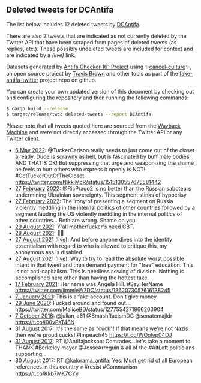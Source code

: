 ## Deleted tweets for DCAntifa

The list below includes 12 deleted tweets by
[DCAntifa](https://twitter.com/DCAntifa).

There are also 2 tweets that are indicated as not currently
deleted by the Twitter API that have been scraped from pages of deleted tweets (as replies, etc.).
These possibly undeleted tweets are included for context and are indicated by a _(live)_ link.


Datasets generated by [Antifa Checker 161 Project](https://twitter.com/antifacheck161) using ✨[cancel-culture](https://github.com/travisbrown/cancel-culture)✨, an open source project by 
[Travis Brown](https://twitter.com/travisbrown) and other tools as part of the 
[fake-antifa-twitter](https://github.com/antifacheck161/fake-antifa-twitter) project repo on github.

You can create your own updated version of this document by checking out and configuring the
repository and then running the following commands:

```bash
$ cargo build --release
$ target/release/twcc deleted-tweets --report DCAntifa
```

Please note that all tweets quoted here are sourced from the
[Wayback Machine](https://web.archive.org) and were not directly accessed through the Twitter API or
any Twitter client.

* [ 6 May 2022](https://web.archive.org/web/20220506142839/https://twitter.com/DcAntifa/status/1522584042033631234): @TuckerCarlson  really needs to just come out of the closet already. Dude is scrawny as hell, but is fascinated by buff male bodies. AND THAT'S OK! But suppressing that urge and weaponizing the shame he feels to hurt others who express it openly is NOT!  #GetTuckerOutOfTheCloset  https://twitter.com/NikkiMcR/status/1515130557675581442 <!--1522584042033631234-->
* [27 February 2022](https://web.archive.org/web/20220227145111/https://twitter.com/DcAntifa/status/1497947242740785158): @RicPrado2  is no better than the Russian saboteurs undermining Ukrainian sovereignty. This segment stinks of hypocrisy. <!--1497947242740785158-->
* [27 February 2022](https://web.archive.org/web/20220227144942/https://twitter.com/DcAntifa/status/1497946909763330053): The irony of presenting a segment on Russia violently meddling in the internal politics of other countries followed by a segment lauding the US violently meddling in the internal politics of other countries...  Both are wrong. Shame on you. <!--1497946909763330053-->
* [29 August 2021](https://web.archive.org/web/20210829031637/https://twitter.com/DcAntifa/status/1431818009123905541): Y'all motherfucker's need CBT. <!--1431818009123905541-->
* [28 August 2021](https://web.archive.org/web/20210828221430/https://twitter.com/DcAntifa/status/1431741978203525123): 🖕🏻 <!--1431741978203525123-->
* [27 August 2021](https://web.archive.org/web/20210828221430/https://twitter.com/DcAntifa/status/1431741978203525123) ([live](https://twitter.com/DcAntifa/status/1431255400515608579)): And before anyone dives into the identity essentialism with regard to who is allowed to critique this, my anonymous ass is disabled. <!--1431255400515608579-->
* [27 August 2021](https://web.archive.org/web/20210828221430/https://twitter.com/DcAntifa/status/1431741978203525123) ([live](https://twitter.com/DcAntifa/status/1431255050555383809)): Way to try to read the absolute worst possible intent in that tweet and then demand payment for "free" education.   This is not anti-capitalism.   This is needless sowing of division. Nothing is accomplished here other than having the hottest take. <!--1431255050555383809-->
* [17 February 2021](https://web.archive.org/web/20210217212845/https://twitter.com/DcAntifa/status/1362151989778542593): Her name was Angela Hill.    #SayHerName  https://twitter.com/jimmieW7DC/status/1362073057616138245 <!--1362151989778542593-->
* [ 7 January 2021](https://web.archive.org/web/20210107123401/https://twitter.com/DcAntifa/status/1347159492375556098): This is a fake account. Don't give money. <!--1347159492375556098-->
* [29 June 2020](https://web.archive.org/web/20200629141629/https://twitter.com/DcAntifa/status/1277605758180438017): Fucked around and found out... https://twitter.com/MaliceBD/status/1277554271966203904 <!--1277605758180438017-->
* [ 7 October 2018](https://web.archive.org/web/20181007213939/https://twitter.com/DcAntifa/status/1049051655055073280): @julian_a61 @SmashRacismDC @senatemajldr https://t.co/l00vPsT48N <!--1049051655055073280-->
* [31 August 2017](https://web.archive.org/web/20170831141047/https://twitter.com/DCAntifa/status/903258772096917504): It's the same as "cuck"! If that means we're not Nazis then we're proud cucks! #Impeach45 https://t.co/WQoIvp04DJ <!--903258772096917504-->
* [31 August 2017](https://web.archive.org/web/20170831081212/https://twitter.com/DCAntifa/status/903168531646341120): RT @Antifajackson: Comrades...let's take a moment to THANK #Berkeley mayor @JesseArreguin &amp; all of the #AltLeft politicians supporting…  <!--903168531646341120-->
* [30 August 2017](https://web.archive.org/web/20170830223137/https://twitter.com/DCAntifa/status/903022423078993920): RT @kalorama_antifa: Yes. Must get rid of all European references in this country ✊️ #resist #Communism https://t.co/Kkb7MK7CYy <!--903022423078993920-->
